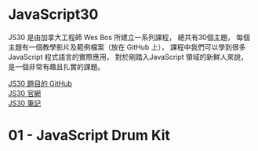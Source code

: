 # JavaScript30
JS30 是由加拿大工程師 Wes Bos 所建立一系列課程，
總共有30個主題，
每個主題有一個教學影片及範例檔案（放在 GitHub 上），
課程中我們可以學到很多 JavaScript 程式語言的實際應用，
對於剛踏入JavaScript 領域的新鮮人來說，
是一個非常有趣且扎實的課題。

[JS30 題目的 GitHub](https://github.com/wesbos/JavaScript30)  
[JS30 官網](https://javascript30.com/)  
[JS30 筆記](https://hackmd.io/@chiisen/SyH4OsYaI)  

# **01 - JavaScript Drum Kit**
